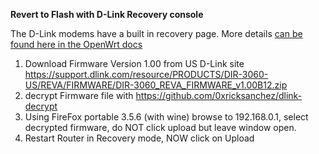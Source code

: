 **Revert to Flash with D-Link Recovery console**

The D-Link modems have a built in recovery page. More details <a href=https://openwrt.org/docs/guide-user/installation/recovery_methods/d-link_recovery_gui>can be found here in the OpenWrt docs</a>

1. Download Firmware Version 1.00 from US D-Link site https://support.dlink.com/resource/PRODUCTS/DIR-3060-US/REVA/FIRMWARE/DIR-3060_REVA_FIRMWARE_v1.00B12.zip
2. decrypt Firmware file with https://github.com/0xricksanchez/dlink-decrypt
3. Using FireFox portable 3.5.6 (with wine) browse to 192.168.0.1, select decrypted firmware, do NOT click upload but leave window open. 
4. Restart Router in Recovery mode, NOW click on Upload 